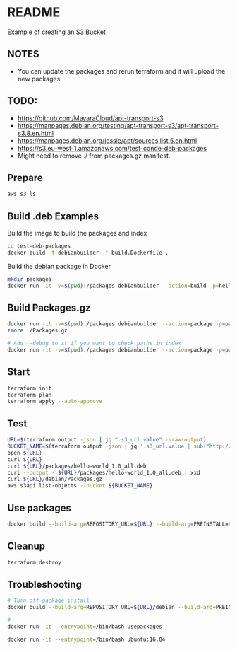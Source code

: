 # README
Example of creating an S3 Bucket

## NOTES
* You can update the packages and rerun terraform and it will upload the new packages. 

## TODO:
* https://github.com/MayaraCloud/apt-transport-s3
* https://manpages.debian.org/testing/apt-transport-s3/apt-transport-s3.8.en.html
* https://manpages.debian.org/jessie/apt/sources.list.5.en.html
* https://s3.eu-west-1.amazonaws.com/test-conde-deb-packages
* Might need to remove ./ from packages.gz manifest.

## Prepare 
```sh
aws s3 ls
```

## Build .deb Examples 
Build the image to build the packages and index
```sh
cd test-deb-packages 
docker build -t debianbuilder -f build.Dockerfile . 
```

Build the debian package in Docker
```sh
mkdir packages
docker run -it -v=$(pwd):/packages debianbuilder --action=build -p=hello-world -o=./packages/   
```

## Build Packages.gz
```sh
docker run -it -v=$(pwd):/packages debianbuilder --action=package -p=packages
zmore ./Packages.gz    

# Add --debug to it if you want to check paths in index
docker run -it -v=$(pwd):/packages debianbuilder --action=package -p=packages --debug
```


## Start
```sh
terraform init
terraform plan
terraform apply --auto-approve
```

## Test
```sh
URL=$(terraform output -json | jq ".s3_url.value" --raw-output)
BUCKET_NAME=$(terraform output -json | jq '.s3_url.value | sub("http://"; "") | split(".")[0]' --raw-output)
open ${URL}  
curl ${URL}
curl ${URL}/packages/hello-world_1.0_all.deb
curl --output - ${URL}/packages/hello-world_1.0_all.deb | xxd
curl ${URL}/debian/Packages.gz
aws s3api list-objects --bucket ${BUCKET_NAME}
```

## Use packages
```sh
docker build --build-arg=REPOSITORY_URL=${URL} --build-arg=PREINSTALL=true -t usepackages --no-cache -f ./test-deb-packages/usepackages.Dockerfile .
```

## Cleanup
```sh
terraform destroy
```

## Troubleshooting 
 ```sh
 # Turn off package install 
docker build --build-arg=REPOSITORY_URL=${URL}/debian --build-arg=PREINSTALL=false -t usepackages --no-cache -f ./test-deb-packages/usepackages.Dockerfile .

# 
docker run -it --entrypoint=/bin/bash usepackages

docker run -it --entrypoint=/bin/bash ubuntu:16.04 
```
